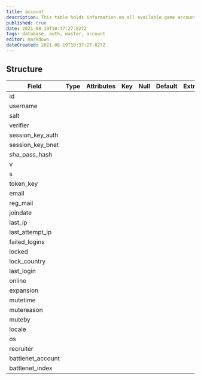 ```yaml
---
title: account
description: This table holds information on all available game accounts.
published: true
date: 2021-08-19T10:37:27.827Z
tags: database, auth, master, account
editor: markdown
dateCreated: 2021-08-19T10:37:27.827Z
---
```


## Structure

| Field | Type | Attributes | Key | Null | Default | Extra | Comment |
|---|---|---|---|---|---|---|---|
| id |  |  |  |  |  |  |  |
| username |  |  |  |  |  |  |  |
| salt |  |  |  |  |  |  |  |
| verifier |  |  |  |  |  |  |  |
| session_key_auth |  |  |  |  |  |  |  |
| session_key_bnet |  |  |  |  |  |  |  |
| sha_pass_hash |  |  |  |  |  |  |  |
| v |  |  |  |  |  |  |  |
| s |  |  |  |  |  |  |  |
| token_key |  |  |  |  |  |  |  |
| email |  |  |  |  |  |  |  |
| reg_mail |  |  |  |  |  |  |  |
| joindate |  |  |  |  |  |  |  |
| last_ip |  |  |  |  |  |  |  |
| last_attempt_ip |  |  |  |  |  |  |  |
| failed_logins |  |  |  |  |  |  |  |
| locked |  |  |  |  |  |  |  |
| lock_country |  |  |  |  |  |  |  |
| last_login |  |  |  |  |  |  |  |
| online |  |  |  |  |  |  |  |
| expansion |  |  |  |  |  |  |  |
| mutetime |  |  |  |  |  |  |  |
| mutereason |  |  |  |  |  |  |  |
| muteby |  |  |  |  |  |  |  |
| locale |  |  |  |  |  |  |  |
| os |  |  |  |  |  |  |  |
| recruiter |  |  |  |  |  |  |  |
| battlenet_account |  |  |  |  |  |  |  |
| battlenet_index |  |  |  |  |  |  |  |

